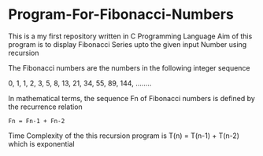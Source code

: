 # Program-For-Fibonacci-Numbers

This is a my first repository written in C Programming Language 
Aim of this program is to display Fibonacci Series upto the given input Number using recursion 

The Fibonacci numbers are the numbers in the following integer sequence

0, 1, 1, 2, 3, 5, 8, 13, 21, 34, 55, 89, 144, ……..

In mathematical terms, the sequence Fn of Fibonacci numbers is defined by the recurrence relation

    Fn = Fn-1 + Fn-2
    
Time Complexity of the this recursion program is T(n) = T(n-1) + T(n-2) which is exponential

    

